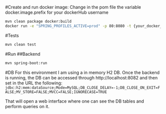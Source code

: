 #Create and run docker image:
Change in the pom file the variable docker.image.prefix for your dockerHub username
```bash
mvn clean package docker:build
docker run -e "SPRING_PROFILES_ACTIVE=prod" -p 80:8080 -t {your_docker_user_name}/komoot-notifcation
```


#Tests
```bash
mvn clean test
````

#Run
##Backend
```bash
mvn spring-boot:run
```


#DB
For this environment I am using a in memory H2 DB. Once the backend is running, the DB can be accessed through http://localhost:8082 and then set in the URL the following:
`jdbc:h2:mem:dataSource;Mode=MySQL;DB_CLOSE_DELAY=-1;DB_CLOSE_ON_EXIT=FALSE;MV_STORE=FALSE;MVCC=FALSE;IGNORECASE=TRUE`

That will open a web interface where one can see the DB tables and perform queries on it.
